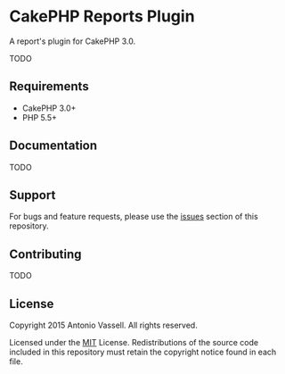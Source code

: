 CakePHP Reports Plugin
========================

A report's plugin for CakePHP 3.0.

TODO

Requirements
------------

* CakePHP 3.0+
* PHP 5.5+

Documentation
-------------
TODO

Support
-------

For bugs and feature requests, please use the [issues](https://github.com/antoniovassell/CakePHP-Reports/issues) section of this repository.

Contributing
------------

TODO

License
-------

Copyright 2015 Antonio Vassell. All rights reserved.

Licensed under the [MIT](http://www.opensource.org/licenses/mit-license.php) License. Redistributions of the source code included in this repository must retain the copyright notice found in each file.
